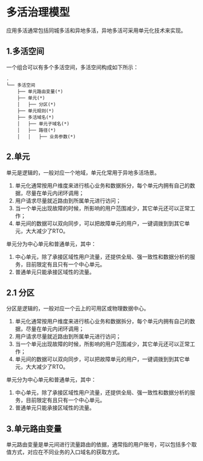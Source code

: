 多活治理模型
===

应用多活通常包括同城多活和异地多活，异地多活可采用单元化技术来实现。

## 1.多活空间

一个组合可以有多个多活空间，多活空间构成如下所示：
```
.
└── 多活空间
    ├── 单元路由变量(*)
    ├── 单元(*)
    │   ├── 分区(*)
    ├── 单元规则(*)
    ├── 多活域名(*)
    │   ├── 单元子域名(*)
    │   ├── 路径(*)
    │   │   ├── 业务参数(*)

```
## 2.单元

单元是逻辑的，一般对应一个地域，单元化常用于异地多活场景。 
1. 单元化通常按用户维度来进行核心业务和数据拆分，每个单元内拥有自己的数据，尽量在单元内闭环调用；
2. 用户请求尽量就近路由到所属单元进行访问；
3. 当一个单元出现故障的时候，所影响的用户范围减少，其它单元还可以正常工作；
4. 单元间的数据可以双向同步，可以把故障单元的用户，一键调拨到到其它单元，大大减少了RTO。

单元分为中心单元和普通单元，其中：
1. 中心单元，除了承接区域性用户流量，还提供全局、强一致性和数据分析的服务，目前限定有且只有一个中心单元。
2. 普通单元只能承接区域性的流量。

## 2.1 分区

分区是逻辑的，一般对应一个云上的可用区或物理数据中心。
1. 单元化通常按用户维度来进行核心业务和数据拆分，每个单元内拥有自己的数据，尽量在单元内闭环调用；
2. 用户请求尽量就近路由到所属单元进行访问；
3. 当一个单元出现故障的时候，所影响的用户范围减少，其它单元还可以正常工作；
4. 单元间的数据可以双向同步，可以把故障单元的用户，一键调拨到到其它单元，大大减少了RTO。

单元分为中心单元和普通单元，其中：
1. 中心单元，除了承接区域性用户流量，还提供全局、强一致性和数据分析的服务，目前限定有且只有一个中心单元。
2. 普通单元只能承接区域性的流量。

## 3.单元路由变量

单元路由变量是单元间进行流量路由的依据，通常指的用户账号，可以包括多个取值方式，对应在不同业务的入口域名的获取方式。




